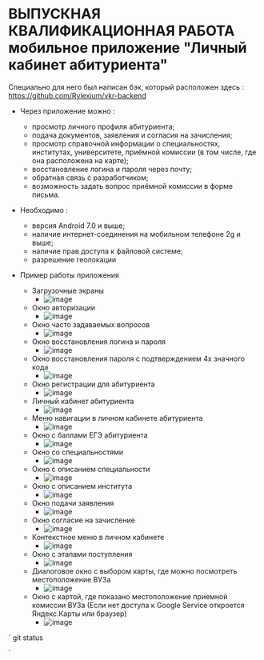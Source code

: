 # ВЫПУСКНАЯ КВАЛИФИКАЦИОННАЯ РАБОТА мобильное приложение "Личный кабинет абитуриента"

Специально для него был написан бэк, который расположен здесь : https://github.com/Rylexium/vkr-backend

+ Через приложение можно :
  - просмотр личного профиля абитуриента;
  - подача документов, заявления и согласия на зачисления;
  - просмотр справочной информации о специальностях, институтах, университете, приёмной комиссии (в том числе, где она расположена на карте);
  - восстановление логина и пароля через почту;
  - обратная связь с разработчиком;
  - возможность задать вопрос приёмной комиссии в форме письма.
+ Необходимо : 
   - версия Android 7.0 и выше;
   - наличие интернет-соединения на мобильном телефоне 2g и выше;
   - наличие прав доступа к файловой системе;
   - разрешение геолокации

+ Пример работы приложения

  - Загрузочные экраны
    - ![image](https://user-images.githubusercontent.com/84678136/188449922-2a9ab821-eed7-4f58-8e71-4698c19df5ef.png)
  - Окно авторизации
    - ![image](https://user-images.githubusercontent.com/84678136/188449972-59a07749-4419-4e78-9b56-23da7624dcf9.png)
  - Окно часто задаваемых вопросов
    - ![image](https://user-images.githubusercontent.com/84678136/188449994-dbeb76ac-ad3b-4e6d-b425-678ee496f20a.png)
  - Окно восстановления логина и пароля
    - ![image](https://user-images.githubusercontent.com/84678136/188450016-23b3c73f-b32f-4949-9b4e-584c76fc90f4.png)
  - Окно восстановления пароля с подтверждением 4х значного кода
    - ![image](https://user-images.githubusercontent.com/84678136/188450072-417f6051-1f89-4d03-9cdb-76481c8b91c4.png)
  - Окно регистрации для абитуриента
    - ![image](https://user-images.githubusercontent.com/84678136/188450116-91c10f35-38c8-4d01-b1c8-355914ce1c1e.png)
  - Личный кабинет абитуриента 
    - ![image](https://user-images.githubusercontent.com/84678136/188450155-4a953a10-9469-449f-872b-d61331488326.png)
  - Меню навигации в личном кабинете абитуриента
    - ![image](https://user-images.githubusercontent.com/84678136/188450191-1ee3a056-d9fc-4aa9-a9d3-14f1839e1b94.png)
  - Окно с баллами ЕГЭ абитуриента
    - ![image](https://user-images.githubusercontent.com/84678136/188450216-0a5dacba-b4d4-4438-a89f-69d6626ed8f5.png)
  - Окно со специальностями
    - ![image](https://user-images.githubusercontent.com/84678136/188450248-32c44e67-02a0-4fc9-8e30-124ec23a6425.png)
  - Окно с описанием специальности
    - ![image](https://user-images.githubusercontent.com/84678136/188450291-a90965e2-7856-456b-8cd1-16b9472d9ba5.png)
  - Окно с описанием института
    - ![image](https://user-images.githubusercontent.com/84678136/188450385-18d7dda0-f5bb-426f-a409-ec742fbf1502.png)
  - Окно подачи заявления
    - ![image](https://user-images.githubusercontent.com/84678136/188450423-c3d7b8f0-d5bd-4b78-8215-9b3fa24289de.png)
  - Окно согласие на зачисление
    - ![image](https://user-images.githubusercontent.com/84678136/188450458-8cdd0a9e-9e7b-4dea-abdb-eb5cf4c59dda.png)
  - Контекстное меню в личном кабинете
    - ![image](https://user-images.githubusercontent.com/84678136/188450491-23cd6026-2e67-450c-9688-28325b1fb898.png)
  - Окно с этапами поступления
    - ![image](https://user-images.githubusercontent.com/84678136/188450513-20aae74f-ab3f-493c-9542-34d03476f378.png)
  - Диалоговое окно с выбором карты, где можно посмотреть местоположение ВУЗа
    - ![image](https://user-images.githubusercontent.com/84678136/188450579-39ae44be-787b-4feb-a107-e6904716ff6d.png)
  - Окно с картой, где показано местоположение приемной комиссии ВУЗа (Если нет доступа к Google Service откроется Яндекс.Карты или браузер)
    - ![image](https://user-images.githubusercontent.com/84678136/188450610-88cf3513-0d16-4c92-90b1-0ab10b958e34.png)

`
git status

`


